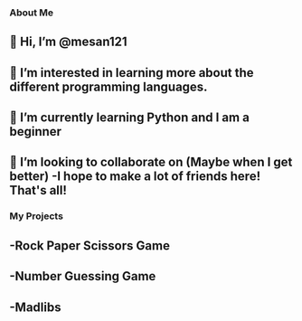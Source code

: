 ### About Me
## 👋 Hi, I’m @mesan121
## 👀 I’m interested in learning more about the different programming languages.
## 🌱 I’m currently learning Python and I am a beginner
## 💞️ I’m looking to collaborate on (Maybe when I get better) -I hope to make a lot of friends here! That's all!

### My Projects
## -Rock Paper Scissors Game
## -Number Guessing Game
## -Madlibs
